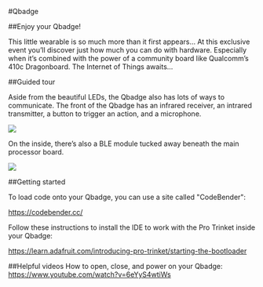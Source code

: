 #Qbadge

##Enjoy your Qbadge!

This little wearable is so much more than it first appears… At this exclusive event you’ll discover just how much you can do with hardware. Especially when it’s combined with the power of a community board like Qualcomm’s 410c Dragonboard. The Internet of Things awaits… 

##Guided tour

Aside from the beautiful LEDs, the Qbadge also has lots of ways to communicate. The front of the Qbadge has an infrared receiver, an intrared transmitter, a button to trigger an action, and a microphone. 

<img style="float: center;" src="http://i.imgur.com/TSINq4r.png">

On the inside, there’s also a BLE module tucked away beneath the main processor board.

<img style="float: center;" src="http://i.imgur.com/JZkmjEx.png">

##Getting started

To load code onto your Qbadge, you can use a site called "CodeBender":

https://codebender.cc/

Follow these instructions to install the IDE to work with the Pro Trinket inside your Qbadge:

https://learn.adafruit.com/introducing-pro-trinket/starting-the-bootloader


##Helpful videos
How to open, close, and power on your Qbadge:
https://www.youtube.com/watch?v=6eYyS4wtiWs
